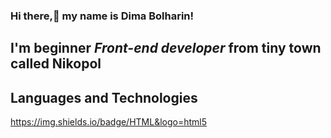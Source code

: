 ### Hi there,👋 my name is **Dima Bolharin**!

## I'm beginner *Front-end developer* from tiny town called Nikopol

## Languages and Technologies
https://img.shields.io/badge/HTML&logo=html5

